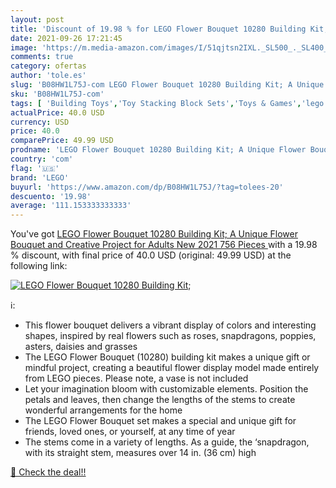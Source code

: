 ```yaml
---
layout: post
title: 'Discount of 19.98 % for LEGO Flower Bouquet 10280 Building Kit; '
date: 2021-09-26 17:21:45
image: 'https://m.media-amazon.com/images/I/51qjtsn2IXL._SL500_._SL400_.jpg'
comments: true
category: ofertas
author: 'tole.es'
slug: 'B08HW1L75J-com LEGO Flower Bouquet 10280 Building Kit; A Unique Flower...'
sku: 'B08HW1L75J-com'
tags: [ 'Building Toys','Toy Stacking Block Sets','Toys & Games','lego', ]
actualPrice: 40.0 USD
currency: USD
price: 40.0
comparePrice: 49.99 USD
prodname: 'LEGO Flower Bouquet 10280 Building Kit; A Unique Flower Bouquet and Creative Project for Adults  New 2021  756 Pieces '
country: 'com'
flag: '🇺🇸'
brand: 'LEGO'
buyurl: 'https://www.amazon.com/dp/B08HW1L75J/?tag=tolees-20'
descuento: '19.98'
average: '111.153333333333'
---
```


You've got [LEGO Flower Bouquet 10280 Building Kit; A Unique Flower Bouquet and Creative Project for Adults  New 2021  756 Pieces ](https://www.amazon.com/dp/B08HW1L75J/?tag=tolees-20) with a  19.98 % discount, with final price of 40.0 USD (original: 49.99 USD) at the following link:

[![LEGO Flower Bouquet 10280 Building Kit; ](https://m.media-amazon.com/images/I/51qjtsn2IXL._SL500_._SL400_.jpg)](https://www.amazon.com/dp/B08HW1L75J/?tag=tolees-20)

ℹ️:

- This flower bouquet delivers a vibrant display of colors and interesting shapes, inspired by real flowers such as roses, snapdragons, poppies, asters, daisies and grasses
- The LEGO Flower Bouquet (10280) building kit makes a unique gift or mindful project, creating a beautiful flower display model made entirely from LEGO pieces. Please note, a vase is not included
- Let your imagination bloom with customizable elements. Position the petals and leaves, then change the lengths of the stems to create wonderful arrangements for the home
- The LEGO Flower Bouquet set makes a special and unique gift for friends, loved ones, or yourself, at any time of year
- The stems come in a variety of lengths. As a guide, the ‘snapdragon, with its straight stem, measures over 14 in. (36 cm) high

[🛒 Check the deal!!](https://www.amazon.com/dp/B08HW1L75J/?tag=tolees-20)
